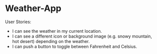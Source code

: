 # Weather-App
User Stories:
- I can see the weather in my current location.
- I can see a different icon or background image (e.g. snowy mountain, hot desert) depending on the weather.
- I can push a button to toggle between Fahrenheit and Celsius.
